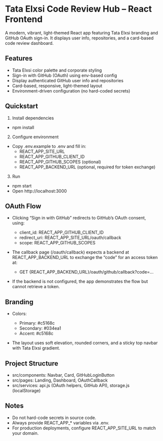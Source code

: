 # Tata Elxsi Code Review Hub – React Frontend

A modern, vibrant, light-themed React app featuring Tata Elxsi branding and GitHub OAuth sign-in. It displays user info, repositories, and a card-based code review dashboard.

## Features

- Tata Elxsi color palette and corporate styling
- Sign-in with GitHub (OAuth) using env-based config
- Display authenticated GitHub user info and repositories
- Card-based, responsive, light-themed layout
- Environment-driven configuration (no hard-coded secrets)

## Quickstart

1) Install dependencies
- npm install

2) Configure environment
- Copy .env.example to .env and fill in:
  - REACT_APP_SITE_URL
  - REACT_APP_GITHUB_CLIENT_ID
  - REACT_APP_GITHUB_SCOPES (optional)
  - REACT_APP_BACKEND_URL (optional, required for token exchange)

3) Run
- npm start
- Open http://localhost:3000

## OAuth Flow

- Clicking “Sign in with GitHub” redirects to GitHub’s OAuth consent, using:
  - client_id: REACT_APP_GITHUB_CLIENT_ID
  - redirect_uri: REACT_APP_SITE_URL/oauth/callback
  - scope: REACT_APP_GITHUB_SCOPES

- The callback page (/oauth/callback) expects a backend at REACT_APP_BACKEND_URL to exchange the “code” for an access token at:
  - GET {REACT_APP_BACKEND_URL}/oauth/github/callback?code=...

- If the backend is not configured, the app demonstrates the flow but cannot retrieve a token.

## Branding

- Colors:
  - Primary: #c5168c
  - Secondary: #034ea1
  - Accent: #c5168c

- The layout uses soft elevation, rounded corners, and a sticky top navbar with Tata Elxsi gradient.

## Project Structure

- src/components: Navbar, Card, GitHubLoginButton
- src/pages: Landing, Dashboard, OAuthCallback
- src/services: api.js (OAuth helpers, GitHub API), storage.js (localStorage)

## Notes

- Do not hard-code secrets in source code.
- Always provide REACT_APP_* variables via .env.
- For production deployments, configure REACT_APP_SITE_URL to match your domain.

